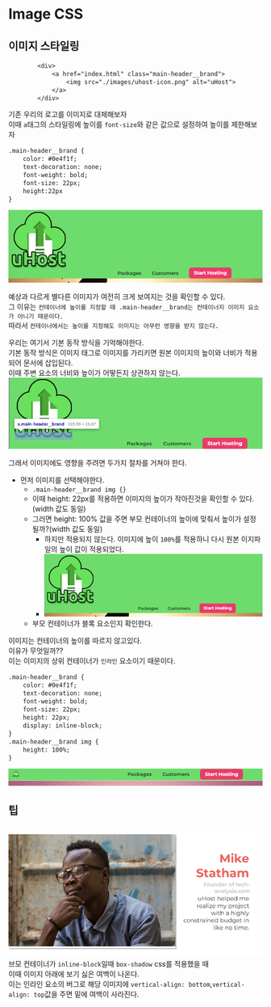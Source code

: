 # Image CSS
## 이미지 스타일링
```
        <div>
            <a href="index.html" class="main-header__brand">
                <img src="./images/uhost-icon.png" alt="uHost">
            </a>
        </div>
```
기존 우리의 로고를 이미지로 대체해보자  
이때  `a`태그의 스타일링에 높이를 `font-size`와 같은 값으로 설정하여 높이를 제한해보자
```
.main-header__brand {
    color: #0e4f1f;
    text-decoration: none;
    font-weight: bold;
    font-size: 22px;
    height:22px
}
```  
![style.png](css_image/style.png)  
  
예상과 다르게 별다른 이미지가 여전히 크게 보여지는 것을 확인할 수 있다.  
그 이유는 `컨테이너에 높이를 지정할 때 .main-header__brand는 컨테이너지 이미지 요소가 아니기 때문이다.`  
따라서 `컨테이너에서는 높이를 지정해도 이미지는 아무런 영향을 받지 않는다.`  
  
우리는 여기서 기본 동작 방식을 기억해야한다.  
기본 동작 방식은 이미지 태그로 이미지를 가리키면 원본 이미지의 높이와 너비가 적용되어 문서에 삽입된다.  
이때 주변 요소의 너비와 높이가 어떻든지 상관하지 않는다.  
![style.png](css_image/2.style.png)  
  
그래서 이미지에도 영향을 주려면 두가지 절차를 거쳐야 한다.
* 먼저 이미지를 선택해야한다.
   * `.main-header__brand img {}`
   * 이때 height: 22px를 적용하면 이미지의 높이가 작아진것을 확인할 수 있다.(width 값도 동일)
   * 그러면 height: 100% 값을 주면 부모 컨테이너의 높이에 맞춰서 높이가 설정될까?(width 값도 동일)
     * 하지만 적용되지 않는다. 이미지에 높이 `100%`를 적용하니 다시 원본 이지파일의 높이 값이 적용되었다.
     * ![style.png](css_image/style.png)  
   * 부모 컨테이너가 블록 요소인지 확인한다.
  
이미지는 컨테이너의 높이를 따르지 않고있다.  
이유가 무엇일까??  
이는 이미지의 상위 컨테이너가 `인라인` 요소이기 때문이다.

```
.main-header__brand {
    color: #0e4f1f;
    text-decoration: none;
    font-weight: bold;
    font-size: 22px;
    height: 22px;
    display: inline-block;
}
.main-header__brand img {
    height: 100%;
}

```
![style.png](css_image/3.style.png)  
  
  
## 팁
![style.png](css_image/top.png)  
브모 컨테이너가 `inline-block`일때 `box-shadow` css를 적용했을 때  
이때 이미지 아래에 보기 싫은 여백이 나온다.  
이는 인라인 요소의 버그로 해당 이미지에 `vertical-align: bottom`,`vertical-align: top`값을 주면 밑에 여백이 사라진다.  
